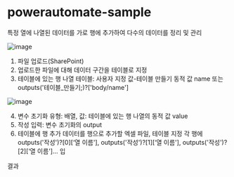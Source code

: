 # powerautomate-sample
특정 열에 나열된 데이터를 가로 행에 추가하여 다수의 데이터를 정리 및 관리


![image](https://github.com/baebae6ae/powerautomate-sample/assets/49053443/f079116f-a231-4159-bea4-5dd97c853dac)

1. 파일 업로드(SharePoint)
2. 업로드한 파일에 대해 데이터 구간을 테이블로 지정
3. 테이블에 있는 행 나열
   테이블: 사용자 지정 값-테이블 만들기 동적 값 name 또는 outputs('테이블_만들기;)?['body/name']

![image](https://github.com/baebae6ae/powerautomate-sample/assets/49053443/d40902b2-ea66-4f70-97af-38fb8f424b40)

4. 변수 초기화
   유형: 배열, 값: 테이블에 있는 행 나열의 동적 값 value
5. 작성
   입력: 변수 초기화의 output
6. 테이블에 행 추가
   데이터를 행으로 추가할 엑셀 파일, 테이블 지정
   각 행에 outputs('작성')?[0][‘열 이름'], outputs('작성')?[1][‘열 이름'], outputs('작성')?[2][‘열 이름']... 입

결과
